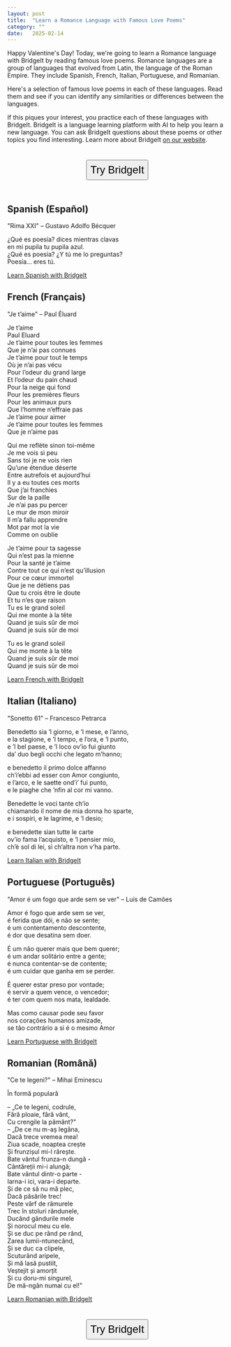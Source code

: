 ```yaml
---
layout: post
title:  "Learn a Romance Language with Famous Love Poems"
category: ""
date:   2025-02-14
---
```


Happy Valentine's Day! Today, we're going to learn a Romance language with BridgeIt by reading famous love poems. Romance languages are a group of languages that evolved from Latin, the language of the Roman Empire. They include Spanish, French, Italian, Portuguese, and Romanian.

Here's a selection of famous love poems in each of these languages. Read them and see if you can identify any similarities or differences between the languages.

If this piques your interest, you practice each of these languages with BridgeIt. BridgeIt is a language learning platform with AI to help you learn a new language.  You can ask BridgeIt questions about these poems or other topics you find interesting.  Learn more about BridgeIt [on our website](https://apps.spacebarlabs.com/).

<center>
    <form action="https://apps.spacebarlabs.com/users/sign_up?rby=2025-02-14-Famous-Love-Poems-in-Romance-Languages">
        <input type="submit" value="Try BridgeIt" style="font-size: 18pt; padding: 7px; margin: 1em;" />
    </form>
</center>

## Spanish (Español)

"Rima XXI" – Gustavo Adolfo Bécquer

¿Qué es poesía? dices mientras clavas \
en mi pupila tu pupila azul. \
¿Qué es poesía? ¿Y tú me lo preguntas? \
Poesía... eres tú.

<a href="https://apps.spacebarlabs.com/users/sign_up?rby=es-2025-02-14-Famous-Love-Poems-in-Romance-Languages">Learn Spanish with BridgeIt</a>

## French (Français)

"Je t’aime" – Paul Éluard

Je t’aime \
Paul Eluard \
Je t’aime pour toutes les femmes \
Que je n’ai pas connues \
Je t’aime pour tout le temps \
Où je n’ai pas vécu \
Pour l’odeur du grand large \
Et l’odeur du pain chaud \
Pour la neige qui fond \
Pour les premières fleurs \
Pour les animaux purs \
Que l’homme n’effraie pas \
Je t’aime pour aimer \
Je t’aime pour toutes les femmes \
Que je n’aime pas

Qui me reflète sinon toi-même \
Je me vois si peu \
Sans toi je ne vois rien \
Qu’une étendue déserte \
Entre autrefois et aujourd’hui \
Il y a eu toutes ces morts \
Que j’ai franchies \
Sur de la paille \
Je n’ai pas pu percer \
Le mur de mon miroir \
Il m’a fallu apprendre \
Mot par mot la vie \
Comme on oublie

Je t’aime pour ta sagesse \
Qui n’est pas la mienne \
Pour la santé je t’aime \
Contre tout ce qui n’est qu’illusion \
Pour ce cœur immortel \
Que je ne détiens pas \
Que tu crois être le doute \
Et tu n’es que raison \
Tu es le grand soleil \
Qui me monte à la tête \
Quand je suis sûr de moi \
Quand je suis sûr de moi

Tu es le grand soleil \
Qui me monte à la tête \
Quand je suis sûr de moi \
Quand je suis sûr de moi

<a href="https://apps.spacebarlabs.com/users/sign_up?rby=fr-2025-02-14-Famous-Love-Poems-in-Romance-Languages">Learn French with BridgeIt</a>

## Italian (Italiano)

"Sonetto 61" – Francesco Petrarca

Benedetto sia ’l giorno, e ’l mese, e l’anno, \
e la stagione, e ’l tempo, e l’ora, e ’l punto, \
e ’l bel paese, e ’l loco ov’io fui giunto \
da’ duo begli occhi che legato m’hanno;

e benedetto il primo dolce affanno \
ch’i’ebbi ad esser con Amor congiunto, \
e l’arco, e le saette ond’i’ fui punto, \
e le piaghe che ’nfin al cor mi vanno.

Benedette le voci tante ch’io \
chiamando il nome de mia donna ho sparte, \
e i sospiri, e le lagrime, e ’l desio;

e benedette sian tutte le carte \
ov’io fama l’acquisto, e ’l pensier mio, \
ch’è sol di lei, sì ch’altra non v’ha parte.

<a href="https://apps.spacebarlabs.com/users/sign_up?rby=it-2025-02-14-Famous-Love-Poems-in-Romance-Languages">Learn Italian with BridgeIt</a>

## Portuguese (Português)

"Amor é um fogo que arde sem se ver" – Luís de Camões

Amor é fogo que arde sem se ver, \
é ferida que dói, e não se sente; \
é um contentamento descontente, \
é dor que desatina sem doer.

É um não querer mais que bem querer; \
é um andar solitário entre a gente; \
é nunca contentar-se de contente; \
é um cuidar que ganha em se perder.

É querer estar preso por vontade; \
é servir a quem vence, o vencedor; \
é ter com quem nos mata, lealdade.

Mas como causar pode seu favor \
nos corações humanos amizade, \
se tão contrário a si é o mesmo Amor

<a href="https://apps.spacebarlabs.com/users/sign_up?rby=it-2025-02-14-Famous-Love-Poems-in-Romance-Languages">Learn Portuguese with BridgeIt</a>

## Romanian (Română)

"Ce te legeni?" – Mihai Eminescu

În formă populară

– „Ce te legeni, codrule, \
Fără ploaie, fără vânt, \
Cu crengile la pământ?" \
– „De ce nu m-aș legăna, \
Dacă trece vremea mea! \
Ziua scade, noaptea crește \
Și frunzișul mi-l rărește. \
Bate vântul frunza-n dungă - \
Cântăreții mi-i alungă; \
Bate vântul dintr-o parte - \
Iarna-i ici, vara-i departe. \
Și de ce să nu mă plec, \
Dacă păsările trec! \
Peste vârf de rămurele \
Trec în stoluri rândunele, \
Ducând gândurile mele \
Și norocul meu cu ele. \
Și se duc pe rând pe rând, \
Zarea lumii-ntunecând, \
Și se duc ca clipele, \
Scuturând aripele, \
Și mă lasă pustiit, \
Veștejit și amorțit \
Și cu doru-mi singurel, \
De mă-ngân numai cu el!"

<a href="https://apps.spacebarlabs.com/users/sign_up?rby=it-2025-02-14-Famous-Love-Poems-in-Romance-Languages">Learn Romanian with BridgeIt</a>

<center>
    <form action="https://apps.spacebarlabs.com/users/sign_up?rby=2025-02-14-Famous-Love-Poems-in-Romance-Languages">
        <input type="submit" value="Try BridgeIt" style="font-size: 18pt; padding: 7px; margin: 1em;" />
    </form>
</center>
